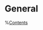 # General

%[Contents](#/subanta/general/0-contents)
<!--stackedit_data:
eyJoaXN0b3J5IjpbMTA4NTAwNTc5OF19
-->
